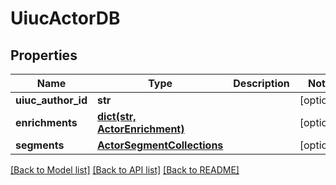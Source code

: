 # UiucActorDB

## Properties
Name | Type | Description | Notes
------------ | ------------- | ------------- | -------------
**uiuc_author_id** | **str** |  | [optional] 
**enrichments** | [**dict(str, ActorEnrichment)**](ActorEnrichment.md) |  | [optional] 
**segments** | [**ActorSegmentCollections**](ActorSegmentCollections.md) |  | [optional] 

[[Back to Model list]](../README.md#documentation-for-models) [[Back to API list]](../README.md#documentation-for-api-endpoints) [[Back to README]](../README.md)


